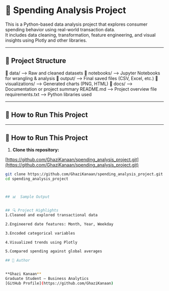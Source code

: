 # 🧾 Spending Analysis Project

This is a Python-based data analysis project that explores consumer spending behavior using real-world transaction data.  
It includes data cleaning, transformation, feature engineering, and visual insights using Plotly and other libraries.

---

## 📂 Project Structure

📁 data/ --> Raw and cleaned datasets
📁 notebooks/ --> Jupyter Notebooks for wrangling & analysis
📁 output/ --> Final saved files (CSV, Excel, etc.)
📁 visualizations/ --> Generated charts (PNG, HTML)
📁 docs/ --> Documentation or project summary
README.md --> Project overview file
requirements.txt --> Python libraries used


---

## 🚀 How to Run This Project

---

## 🚀 How to Run This Project

1. **Clone this repository:**

[https://github.com/GhaziKanaan/spending_analysis_project.git](https://github.com/GhaziKanaan/spending_analysis_project.git)

```bash
git clone https://github.com/GhaziKanaan/spending_analysis_project.git
cd spending_analysis_project



## 📊  Sample Output


## 🔍 Project Highlights
1.Cleaned and explored transactional data

2.Engineered date features: Month, Year, Weekday

3.Encoded categorical variables

4.Visualized trends using Plotly

5.Compared spending against global averages

## 👤 Author


**Ghazi Kanaan**  
Graduate Student – Business Analytics  
[GitHub Profile](https://github.com/GhaziKanaan)




